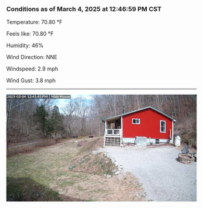 ### Conditions as of March 4, 2025 at 12:46:59 PM CST 

Temperature: 70.80 &deg;F

Feels like: 70.80 &deg;F

Humidity: 46%

Wind Direction: NNE

Windspeed: 2.9 mph

Wind Gust: 3.8 mph

---

<img src="./images/latest.jpeg"/>

